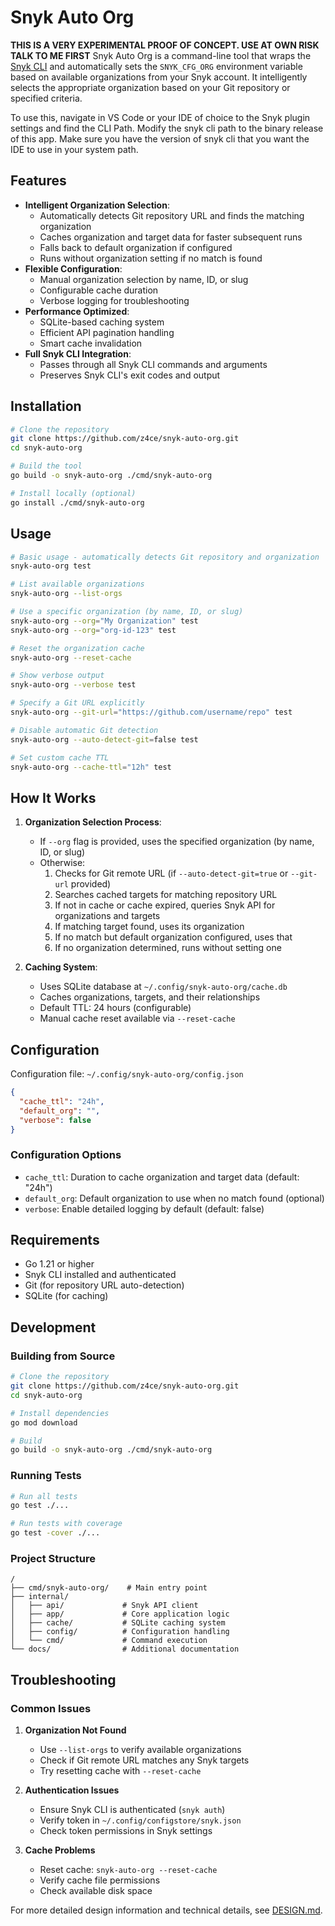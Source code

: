 # Snyk Auto Org

**THIS IS A VERY EXPERIMENTAL PROOF OF CONCEPT. USE AT OWN RISK TALK TO ME FIRST**
Snyk Auto Org is a command-line tool that wraps the [Snyk CLI](https://docs.snyk.io/snyk-cli) and automatically sets the `SNYK_CFG_ORG` environment variable based on available organizations from your Snyk account. It intelligently selects the appropriate organization based on your Git repository or specified criteria.

To use this, navigate in VS Code or your IDE of choice to the Snyk plugin settings and find the CLI Path. Modify the snyk cli path to the binary release of this app. Make sure you have the version of snyk cli that you want the IDE to use in your system path.


## Features

- **Intelligent Organization Selection**:
  - Automatically detects Git repository URL and finds the matching organization
  - Caches organization and target data for faster subsequent runs
  - Falls back to default organization if configured
  - Runs without organization setting if no match is found
- **Flexible Configuration**:
  - Manual organization selection by name, ID, or slug
  - Configurable cache duration
  - Verbose logging for troubleshooting
- **Performance Optimized**:
  - SQLite-based caching system
  - Efficient API pagination handling
  - Smart cache invalidation
- **Full Snyk CLI Integration**:
  - Passes through all Snyk CLI commands and arguments
  - Preserves Snyk CLI's exit codes and output

## Installation

```bash
# Clone the repository
git clone https://github.com/z4ce/snyk-auto-org.git
cd snyk-auto-org

# Build the tool
go build -o snyk-auto-org ./cmd/snyk-auto-org

# Install locally (optional)
go install ./cmd/snyk-auto-org
```

## Usage

```bash
# Basic usage - automatically detects Git repository and organization
snyk-auto-org test

# List available organizations
snyk-auto-org --list-orgs

# Use a specific organization (by name, ID, or slug)
snyk-auto-org --org="My Organization" test
snyk-auto-org --org="org-id-123" test

# Reset the organization cache
snyk-auto-org --reset-cache

# Show verbose output
snyk-auto-org --verbose test

# Specify a Git URL explicitly
snyk-auto-org --git-url="https://github.com/username/repo" test

# Disable automatic Git detection
snyk-auto-org --auto-detect-git=false test

# Set custom cache TTL
snyk-auto-org --cache-ttl="12h" test
```

## How It Works

1. **Organization Selection Process**:
   - If `--org` flag is provided, uses the specified organization (by name, ID, or slug)
   - Otherwise:
     1. Checks for Git remote URL (if `--auto-detect-git=true` or `--git-url` provided)
     2. Searches cached targets for matching repository URL
     3. If not in cache or cache expired, queries Snyk API for organizations and targets
     4. If matching target found, uses its organization
     5. If no match but default organization configured, uses that
     6. If no organization determined, runs without setting one

2. **Caching System**:
   - Uses SQLite database at `~/.config/snyk-auto-org/cache.db`
   - Caches organizations, targets, and their relationships
   - Default TTL: 24 hours (configurable)
   - Manual cache reset available via `--reset-cache`

## Configuration

Configuration file: `~/.config/snyk-auto-org/config.json`

```json
{
  "cache_ttl": "24h",
  "default_org": "",
  "verbose": false
}
```

### Configuration Options

- `cache_ttl`: Duration to cache organization and target data (default: "24h")
- `default_org`: Default organization to use when no match found (optional)
- `verbose`: Enable detailed logging by default (default: false)

## Requirements

- Go 1.21 or higher
- Snyk CLI installed and authenticated
- Git (for repository URL auto-detection)
- SQLite (for caching)

## Development

### Building from Source

```bash
# Clone the repository
git clone https://github.com/z4ce/snyk-auto-org.git
cd snyk-auto-org

# Install dependencies
go mod download

# Build
go build -o snyk-auto-org ./cmd/snyk-auto-org
```

### Running Tests

```bash
# Run all tests
go test ./...

# Run tests with coverage
go test -cover ./...
```

### Project Structure

```
/
├── cmd/snyk-auto-org/    # Main entry point
├── internal/
│   ├── api/             # Snyk API client
│   ├── app/             # Core application logic
│   ├── cache/           # SQLite caching system
│   ├── config/          # Configuration handling
│   └── cmd/             # Command execution
└── docs/                # Additional documentation
```

## Troubleshooting

### Common Issues

1. **Organization Not Found**
   - Use `--list-orgs` to verify available organizations
   - Check if Git remote URL matches any Snyk targets
   - Try resetting cache with `--reset-cache`

2. **Authentication Issues**
   - Ensure Snyk CLI is authenticated (`snyk auth`)
   - Verify token in `~/.config/configstore/snyk.json`
   - Check token permissions in Snyk settings

3. **Cache Problems**
   - Reset cache: `snyk-auto-org --reset-cache`
   - Verify cache file permissions
   - Check available disk space

For more detailed design information and technical details, see [DESIGN.md](DESIGN.md).
